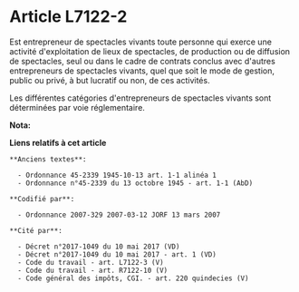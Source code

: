 # Article L7122-2

Est entrepreneur de spectacles vivants toute personne qui exerce une activité d'exploitation de lieux de spectacles, de
production ou de diffusion de spectacles, seul ou dans le cadre de contrats conclus avec d'autres entrepreneurs de spectacles
vivants, quel que soit le mode de gestion, public ou privé, à but lucratif ou non, de ces activités.

Les différentes catégories d'entrepreneurs de spectacles vivants sont déterminées par voie réglementaire.

**Nota:**



**Liens relatifs à cet article**

	**Anciens textes**:

	  - Ordonnance 45-2339 1945-10-13 art. 1-1 alinéa 1
	  - Ordonnance n°45-2339 du 13 octobre 1945 - art. 1-1 (AbD)

	**Codifié par**:

	  - Ordonnance 2007-329 2007-03-12 JORF 13 mars 2007

	**Cité par**:

	  - Décret n°2017-1049 du 10 mai 2017 (VD)
	  - Décret n°2017-1049 du 10 mai 2017 - art. 1 (VD)
	  - Code du travail - art. L7122-3 (V)
	  - Code du travail - art. R7122-10 (V)
	  - Code général des impôts, CGI. - art. 220 quindecies (V)

